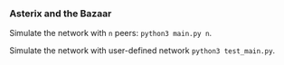 ### Asterix and the Bazaar

Simulate the network with `n` peers: `python3 main.py n`.  

Simulate the network with user-defined network `python3 test_main.py`. 
